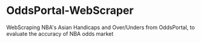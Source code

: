 # OddsPortal-WebScraper
WebScraping NBA's Asian Handicaps and Over/Unders from OddsPortal, to evaluate the accuracy of NBA odds market
